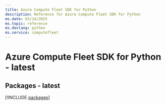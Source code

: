 ```yaml
---
title: Azure Compute Fleet SDK for Python
description: Reference for Azure Compute Fleet SDK for Python
ms.date: 03/14/2025
ms.topic: reference
ms.devlang: python
ms.service: computefleet
---
```

# Azure Compute Fleet SDK for Python - latest
## Packages - latest
[!INCLUDE [packages](compute-fleet-index.md)]